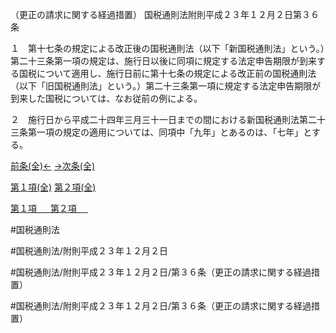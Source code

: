 （更正の請求に関する経過措置）
国税通則法附則平成２３年１２月２日第３６条

１　第十七条の規定による改正後の国税通則法（以下「新国税通則法」という。）第二十三条第一項の規定は、施行日以後に同項に規定する法定申告期限が到来する国税について適用し、施行日前に第十七条の規定による改正前の国税通則法（以下「旧国税通則法」という。）第二十三条第一項に規定する法定申告期限が到来した国税については、なお従前の例による。

２　施行日から平成二十四年三月三十一日までの間における新国税通則法第二十三条第一項の規定の適用については、同項中「九年」とあるのは、「七年」とする。

[前条(全)←](国税通則法＿＿＿＿附則平成２３年１２月２日第１条_.md)    [→次条(全)](国税通則法＿＿＿＿附則平成２３年１２月２日第３７条_.md)

[第１項(全)](国税通則法＿＿＿＿附則平成２３年１２月２日第３６条第１項_.md)  [第２項(全)](国税通則法＿＿＿＿附則平成２３年１２月２日第３６条第２項_.md)  

[第１項 　 ](国税通則法＿＿＿＿附則平成２３年１２月２日第３６条第１項.md)  [第２項 　 ](国税通則法＿＿＿＿附則平成２３年１２月２日第３６条第２項.md)  

#国税通則法

#国税通則法/附則平成２３年１２月２日

#国税通則法/附則平成２３年１２月２日/第３６条（更正の請求に関する経過措置）

#国税通則法/附則平成２３年１２月２日/第３６条（更正の請求に関する経過措置）


